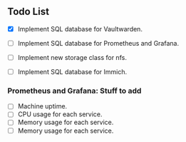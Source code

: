 ## Todo List

- [x] Implement SQL database for Vaultwarden.
- [ ] Implement SQL database for Prometheus and Grafana.
- [ ] Implement new storage class for nfs.
- [ ] Implement SQL database for Immich.


### Prometheus and Grafana: Stuff to add
- [ ] Machine uptime.
- [ ] CPU usage for each service.
- [ ] Memory usage for each service.
- [ ] Memory usage for each service.
